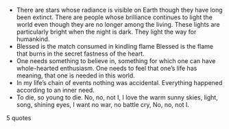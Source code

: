  - There are stars whose radiance is visible on Earth though they have long been extinct. There are people whose brilliance continues to light the world even though they are no longer among the living. These lights are particularly bright when the night is dark. They light the way for humankind.
 - Blessed is the match consumed in kindling flame Blessed is the flame that burns in the secret fastness of the heart.
 - One needs something to believe in, something for which one can have whole-hearted enthusiasm. One needs to feel that one’s life has meaning, that one is needed in this world.
 - In my life’s chain of events nothing was accidental. Everything happened according to an inner need.
 - To die, so young to die. No, no, not I, I love the warm sunny skies, light, song, shining eyes, I want no war, no battle cry, No, no, not I.

5 quotes